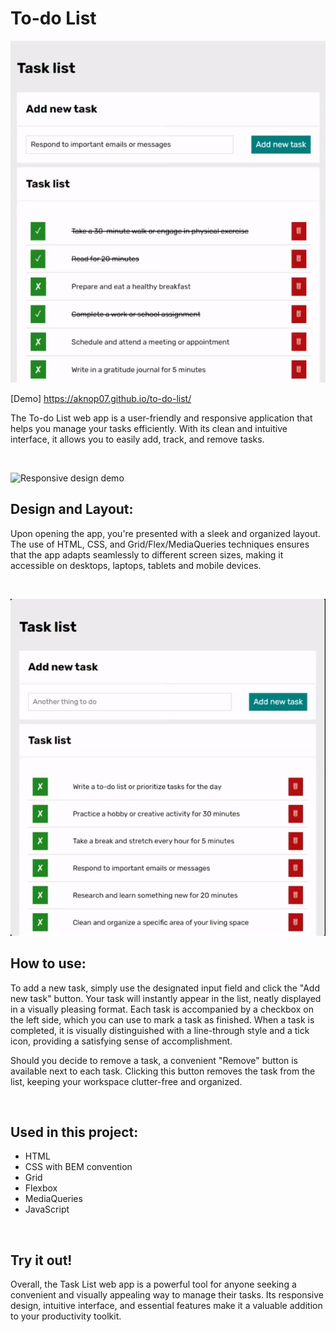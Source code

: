 # To-do List

![App main view](./img/intro.gif)

[Demo] https://aknop07.github.io/to-do-list/

The To-do List web app is a user-friendly and responsive application that helps you manage your tasks efficiently. With its clean and intuitive interface, it allows you to easily add, track, and remove tasks.

$~$

![Responsive design demo](./img/responsivedesign.gif)

## Design and Layout:
Upon opening the app, you're presented with a sleek and organized layout. The use of HTML, CSS, and Grid/Flex/MediaQueries techniques ensures that the app adapts seamlessly to different screen sizes, making it accessible on desktops, laptops, tablets and mobile devices.

$~$

![Adding and removing tasks demo](./img/addremovetasks.gif)

## How to use:
To add a new task, simply use the designated input field and click the "Add new task" button. Your task will instantly appear in the list, neatly displayed in a visually pleasing format. Each task is accompanied by a checkbox on the left side, which you can use to mark a task as finished. When a task is completed, it is visually distinguished with a line-through style and a tick icon, providing a satisfying sense of accomplishment.

Should you decide to remove a task, a convenient "Remove" button is available next to each task. Clicking this button removes the task from the list, keeping your workspace clutter-free and organized.

$~$

## Used in this project:
- HTML
- CSS with BEM convention
- Grid
- Flexbox
- MediaQueries
- JavaScript

$~$

## Try it out!
Overall, the Task List web app is a powerful tool for anyone seeking a convenient and visually appealing way to manage their tasks. Its responsive design, intuitive interface, and essential features make it a valuable addition to your productivity toolkit.

